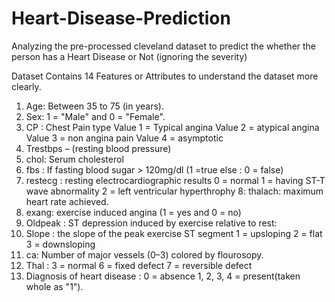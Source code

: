# Heart-Disease-Prediction
Analyzing the pre-processed cleveland dataset to predict the whether the person has a Heart Disease or Not (ignoring the severity)

Dataset Contains 14 Features or Attributes to understand the dataset more clearly.
1.  Age: Between 35 to 75 (in years).
2.  Sex: 1 = "Male" and 0 = "Female".
3.  CP : Chest Pain type
      Value 1 = Typical angina
      Value 2 = atypical angina
      Value 3 = non angina pain
      Value 4 = asymptotic
4.  Trestbps – (resting blood pressure)
5.  chol: Serum cholesterol 
6.  fbs : If fasting blood sugar > 120mg/dl (1 =true else : 0 = false)
7.  restecg : resting electrocardiographic results
      0 = normal 
      1 = having ST-T wave abnormality 
      2 = left ventricular hyperthrophy
8:  thalach: maximum heart rate achieved.
9.  exang: exercise induced angina (1 = yes and 0 = no)
10. Oldpeak : ST depression induced by exercise relative to rest: 
11. Slope : the slope of the peak exercise ST segment
      1 = upsloping
      2 = flat
      3 = downsloping 
12. ca: Number of major vessels (0–3) colored by flourosopy. 
13. Thal : 3 = normal 6 = fixed defect 7 = reversible defect 
14. Diagnosis of heart disease : 0 = absence 1, 2, 3, 4 = present(taken whole as "1").

